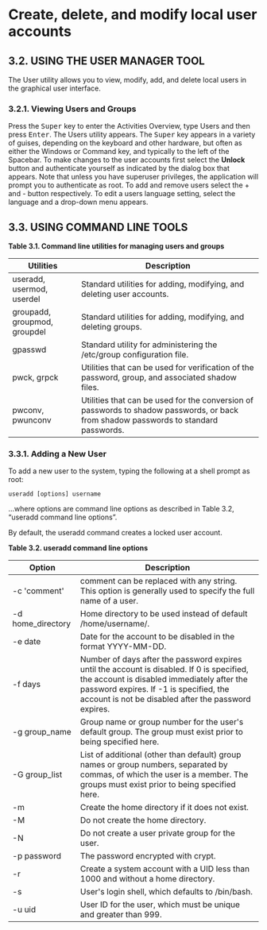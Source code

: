 # Create, delete, and modify local user accounts
## 3.2. USING THE USER MANAGER TOOL
The User utility allows you to view, modify, add, and delete local users in the graphical user interface.

### 3.2.1. Viewing Users and Groups
Press the <kbd>Super</kbd> key to enter the Activities Overview, type Users and then press <kbd>Enter</kbd>. The Users utility appears. The <kbd>Super</kbd> key appears in a variety of guises, depending on the keyboard and other hardware, but often as either the Windows or Command key, and typically to the left of the Spacebar.
To make changes to the user accounts first select the **Unlock** button and authenticate yourself as indicated by the dialog box that appears. Note that unless you have superuser privileges, the application will prompt you to authenticate as root. To add and remove users select the + and - button respectively. To edit a users language setting, select the language and a drop-down menu appears.

## 3.3. USING COMMAND LINE TOOLS
**Table 3.1. Command line utilities for managing users and groups**

| Utilities | Description |
|------------------------------|--------------------------------------------------------------------------------------------------------------------------------------|
| useradd, usermod, userdel | Standard utilities for adding, modifying, and deleting user accounts. |
| groupadd, groupmod, groupdel | Standard utilities for adding, modifying, and deleting groups. |
| gpasswd | Standard utility for administering the /etc/group configuration file. |
| pwck, grpck | Utilities that can be used for verification of the password, group, and associated shadow files. |
| pwconv, pwunconv | Utilities that can be used for the conversion of passwords to shadow passwords, or back from shadow passwords to standard passwords. |

### 3.3.1. Adding a New User
To add a new user to the system, typing the following at a shell prompt as root:

```shell
useradd [options] username
```

…where options are command line options as described in Table 3.2, “useradd command line options”.

By default, the useradd command creates a locked user account.

**Table 3.2. useradd command line options**

| Option | Description |
|-------------------|--------------------------------------------------------------------------------------------------------------------------------------------------------------------------------------------------------------------------------------------|
| -c 'comment' | comment can be replaced with any string. This option is generally used to specify the full name of a user. |
| -d home_directory | Home directory to be used instead of default /home/username/. |
| -e date | Date for the account to be disabled in the format YYYY-MM-DD. |
| -f days | Number of days after the password expires until the account is disabled. If 0 is specified, the account is disabled immediately after the password expires. If -1 is specified, the account is not be disabled after the password expires. |
| -g group_name | Group name or group number for the user's default group. The group must exist prior to being specified here. |
| -G group_list | List of additional (other than default) group names or group numbers, separated by commas, of which the user is a member. The groups must exist prior to being specified here. |
| -m | Create the home directory if it does not exist. |
| -M | Do not create the home directory. |
| -N | Do not create a user private group for the user. |
| -p password | The password encrypted with crypt. |
| -r | Create a system account with a UID less than 1000 and without a home directory. |
| -s | User's login shell, which defaults to /bin/bash. |
| -u uid | User ID for the user, which must be unique and greater than 999. |

